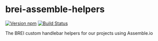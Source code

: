 # brei-assemble-helpers

[![Version npm][version]](http://browsenpm.org/package/brei-assemble-helpers)
[![Build Status](https://travis-ci.org/BarkleyREI/brei-assemble-helpers.svg?branch=master)](https://travis-ci.org/BarkleyREI/brei-assemble-helpers) 

[version]: http://img.shields.io/npm/v/brei-assemble-helpers.svg?style=flat-square

The BREI custom handlebar helpers for our projects using Assemble.io
